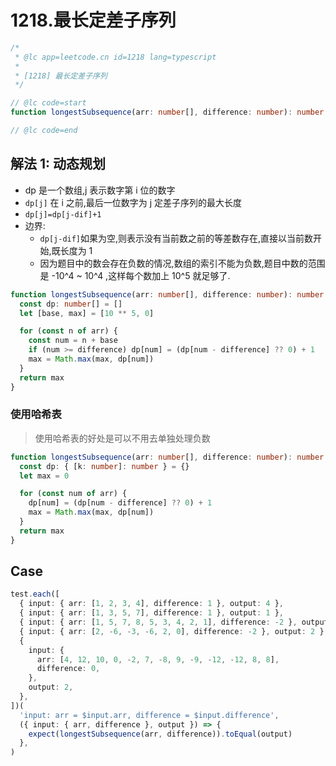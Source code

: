 # 1218.最长定差子序列

```ts
/*
 * @lc app=leetcode.cn id=1218 lang=typescript
 *
 * [1218] 最长定差子序列
 */

// @lc code=start
function longestSubsequence(arr: number[], difference: number): number {}

// @lc code=end
```

## 解法 1: 动态规划

- dp 是一个数组,j 表示数字第 i 位的数字
- `dp[j]` 在 i 之前,最后一位数字为 j 定差子序列的最大长度
- `dp[j]=dp[j-dif]+1`
- 边界:
  - `dp[j-dif]`如果为空,则表示没有当前数之前的等差数存在,直接以当前数开始,既长度为 1
  - 因为题目中的数会存在负数的情况,数组的索引不能为负数,题目中数的范围是 -10^4 ~ 10^4 ,这样每个数加上 10^5 就足够了.

```ts
function longestSubsequence(arr: number[], difference: number): number {
  const dp: number[] = []
  let [base, max] = [10 ** 5, 0]

  for (const n of arr) {
    const num = n + base
    if (num >= difference) dp[num] = (dp[num - difference] ?? 0) + 1
    max = Math.max(max, dp[num])
  }
  return max
}
```

### 使用哈希表

> 使用哈希表的好处是可以不用去单独处理负数

```ts
function longestSubsequence(arr: number[], difference: number): number {
  const dp: { [k: number]: number } = {}
  let max = 0

  for (const num of arr) {
    dp[num] = (dp[num - difference] ?? 0) + 1
    max = Math.max(max, dp[num])
  }
  return max
}
```

## Case

```ts
test.each([
  { input: { arr: [1, 2, 3, 4], difference: 1 }, output: 4 },
  { input: { arr: [1, 3, 5, 7], difference: 1 }, output: 1 },
  { input: { arr: [1, 5, 7, 8, 5, 3, 4, 2, 1], difference: -2 }, output: 4 },
  { input: { arr: [2, -6, -3, -6, 2, 0], difference: -2 }, output: 2 },
  {
    input: {
      arr: [4, 12, 10, 0, -2, 7, -8, 9, -9, -12, -12, 8, 8],
      difference: 0,
    },
    output: 2,
  },
])(
  'input: arr = $input.arr, difference = $input.difference',
  ({ input: { arr, difference }, output }) => {
    expect(longestSubsequence(arr, difference)).toEqual(output)
  },
)
```

